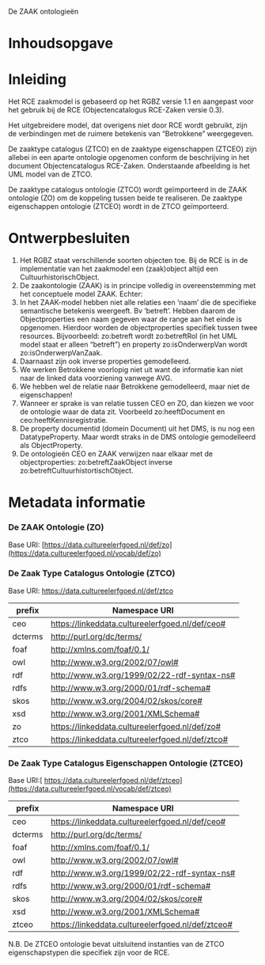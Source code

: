 De ZAAK ontologieën





# Inhoudsopgave


# Inleiding

Het RCE zaakmodel is gebaseerd op het RGBZ versie 1.1 en aangepast voor het gebruik bij de RCE (Objectencatalogus RCE-Zaken versie 0.3). 


Het uitgebreidere model, dat overigens niet door RCE wordt gebruikt, zijn de verbindingen met de ruimere betekenis van “Betrokkene” weergegeven. 

De zaaktype catalogus (ZTCO) en de zaaktype eigenschappen (ZTCEO) zijn allebei in een aparte ontologie opgenomen conform de beschrijving in het document Objectencatalogus RCE-Zaken. Onderstaande afbeelding is het UML model van de ZTCO.

De zaaktype catalogus ontologie (ZTCO) wordt geïmporteerd in de ZAAK ontologie (ZO) om de koppeling tussen beide te realiseren. De zaaktype eigenschappen ontologie (ZTCEO) wordt in de ZTCO geïmporteerd. 

# Ontwerpbesluiten

1. Het RGBZ staat verschillende soorten objecten toe. Bij de RCE is in de implementatie van het zaakmodel een (zaak)object altijd een CultuurhistorischObject.
2. De zaakontologie (ZAAK) is in principe volledig in overeenstemming met het conceptuele model ZAAK. Echter:
3.  In het ZAAK-model hebben niet alle relaties een ‘naam’ die de specifieke semantische betekenis weergeeft. Bv ‘betreft’. Hebben daarom de Objectproperties een naam gegeven waar de range aan het einde is opgenomen. Hierdoor worden de objectproperties specifiek tussen twee resources. Bijvoorbeeld: zo:betreft wordt zo:betreftRol  (in het UML model staat er alleen “betreft”) en property zo:isOnderwerpVan wordt zo:isOnderwerpVanZaak. 
4. Daarnaast zijn ook inverse properties gemodelleerd.
5. We werken Betrokkene voorlopig niet uit want de informatie kan niet naar de linked data voorziening vanwege AVG.
6. We hebben wel de relatie naar Betrokkene gemodelleerd, maar niet de eigenschappen!
7. Wanneer er sprake is van relatie tussen CEO en ZO, dan kiezen we voor de ontologie waar de data zit. Voorbeeld zo:heeftDocument en ceo:heeftKennisregistratie.
8. De property documentid (domein Document) uit het DMS, is nu nog een DatatypeProperty. Maar wordt straks in de DMS ontologie gemodelleerd als ObjectProperty.
9. De ontologieën CEO en ZAAK verwijzen naar elkaar met de objectproperties: zo:betreftZaakObject inverse zo:betreftCultuurhistortischObject.

# Metadata informatie

### De ZAAK Ontologie (ZO)

Base URI: [https://data.cultureelerfgoed.nl/def/zo](https://data.cultureelerfgoed.nl/vocab/def/zo)

### De Zaak Type Catalogus Ontologie (ZTCO)

Base URI: https://data.cultureelerfgoed.nl/def/ztco



| **prefix** | **Namespace URI**                                |
| ---------- | ------------------------------------------------ |
| ceo        | https://linkeddata.cultureelerfgoed.nl/def/ceo#  |
| dcterms    | http://purl.org/dc/terms/                        |
| foaf       | http://xmlns.com/foaf/0.1/                       |
| owl        | http://www.w3.org/2002/07/owl#                   |
| rdf        | http://www.w3.org/1999/02/22-rdf-syntax-ns#      |
| rdfs       | http://www.w3.org/2000/01/rdf-schema#            |
| skos       | http://www.w3.org/2004/02/skos/core#             |
| xsd        | http://www.w3.org/2001/XMLSchema#                |
| zo         | https://linkeddata.cultureelerfgoed.nl/def/zo#   |
| ztco       | https://linkeddata.cultureelerfgoed.nl/def/ztco# |


### De Zaak Type Catalogus Eigenschappen Ontologie (ZTCEO)

Base URI:[ https://data.cultureelerfgoed.nl/def/ztceo](https://data.cultureelerfgoed.nl/vocab/def/ztceo)



| **prefix** | **Namespace URI**                                 |
| ---------- | ------------------------------------------------- |
| ceo        | https://linkeddata.cultureelerfgoed.nl/def/ceo#   |
| dcterms    | http://purl.org/dc/terms/                         |
| foaf       | http://xmlns.com/foaf/0.1/                        |
| owl        | http://www.w3.org/2002/07/owl#                    |
| rdf        | http://www.w3.org/1999/02/22-rdf-syntax-ns#       |
| rdfs       | http://www.w3.org/2000/01/rdf-schema#             |
| skos       | http://www.w3.org/2004/02/skos/core#              |
| xsd        | http://www.w3.org/2001/XMLSchema#                 |
| ztceo      | https://linkeddata.cultureelerfgoed.nl/def/ztceo# |



N.B. De ZTCEO ontologie bevat uitsluitend instanties van de ZTCO eigenschapstypen die specifiek zijn voor de RCE.
